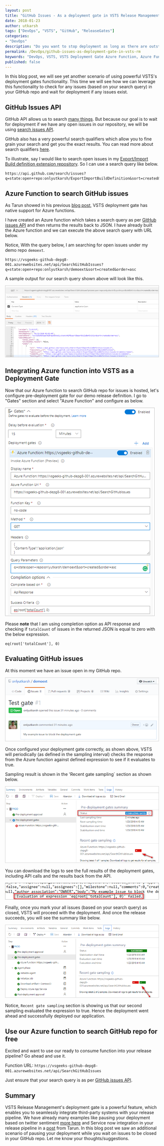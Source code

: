 ```yaml
---
layout: post
title: "GitHub Issues - As a deployment gate in VSTS Release Management"
date: 2018-01-23
author: utkarsh
tags: ["DevOps", "VSTS", "GitHub", "ReleaseGates"]
categories:
- "DevOps"
description: "Do you want to stop deployment as long as there are outstanding issues in your GitHub repository? In this blog post we will see how we can leverage powerful VSTS deployment gate functionality to validate all the necessary prerequisites for your next big deployment."
permalink: /DevOps/github-issues-as-deployment-gate-in-vsts-rm
keywords: "DevOps, VSTS, VSTS Deployment Gate Azure Function, Azure Function, Azure Function, GitHub, GitHub Issues, Deployment Gate, Release Management, Visual Studio"
published: false
---
```


In this blog post, we will see yet another scenario of using powerful VSTS's deployment gates functionality. This time we will see how we can leverage this functionality to check for any issues (based on your search query) in your GitHub repo and wait for deployment if any issues exist.
<!--more-->

## GitHub Issues API  ##

GitHub API allows us to search [many things](https://developer.github.com/v3/search/). But because our goal is to wait for deployment if we have any open issues in our repository, we will be using [search issues API](https://developer.github.com/v3/search/#search-issues).

GitHub also has a very powerful search qualifiers which allow you to fine grain your search and get you the exact results. You can read more about search qualifiers [here](https://help.github.com/articles/searching-issues-and-pull-requests/).

To illustrate, say I would like to search open issues in my [Export/Import Build definition extension repository](https://github.com/onlyutkarsh/ExportImportBuildDefinition). So I can use a search query like below.

```
https://api.github.com/search/issues?q=state:open+repo:onlyutkarsh/ExportImportBuildDefinition&sort=created&order=asc
```

## Azure Function to search GitHub issues ##

As Tarun showed in his previous [blog post](https://www.visualstudiogeeks.com/DevOps/IntegratingServiceNowWithVstsReleaseManagementUsingDeploymentGate), VSTS deployment gate has native support for Azure functions. 

I have created an Azure function which takes a search query as per [GitHub issues API](https://developer.github.com/v3/search/#search-issues) and then returns the results back to JSON. I have already built the Azure function and we can execute the above search query with URL below. 

Notice, With the query below, I am searching for open issues under my demo repo `demoext`.

```
https://vsgeeks-github-depg8-001.azurewebsites.net/api/SearchGitHubIssues?q=state:open+repo:onlyutkarsh/demoext&sort=created&order=asc
```

A sample output for our search query shown above will look like this.

![Postman](../images/screenshots/utkarsh/github-issues-deployment-gate/postman.png)

## Integrating Azure function into VSTS as a Deployment Gate ##

Now that our Azure function to search GitHub repo for issues is hosted, let's configure pre-deployment gate for our demo release definition. I go to "Gates" section and select "Azure Function" and configure as below.

![Pre Deployment Azure Function Gate](../images/screenshots/utkarsh/github-issues-deployment-gate/pre-deployment-azure-function-gate.png)

Please **note** that I am using completion option as API response and checking if `totalCount` of issues in the returned JSON is equal to zero with the below expression.

```
eq(root['totalCount'], 0)
```


## Evaluating GitHub issues ##

At this moment we have an issue open in my GitHub repo.

![Github Open Issue](../images/screenshots/utkarsh/github-issues-deployment-gate/github-open-issue.png)

Once configured your deployment gate correctly, as shown above, VSTS will periodically (as defined in the sampling interval) checks the response from the Azure function against defined expression to see if it evaluates to true. 

Sampling result is shown in the 'Recent gate sampling` section as shown below.

![Recent Sampling Result](../images/screenshots/utkarsh/github-issues-deployment-gate/recent-sampling-result.png)

 You can download the logs to see the full results of the deployment gates, including API calls and the results back from the API.

![Log Result](../images/screenshots/utkarsh/github-issues-deployment-gate/log-result.png)

Finally, once you mark your all issues (based on your search query) as closed, VSTS will proceed with the deployment. And once the release succeeds, you will see the summary like below.

![Deployment Gate Success](../images/screenshots/utkarsh/github-issues-deployment-gate/deployment-gate-success.png)

Notice, `Recent gate sampling` section is showing us that our second sampling evaluated the expression to true. Hence the deployment went ahead and successfully deployed our application.

## Use our Azure function to search GitHub repo for free ##

Excited and want to use our ready to consume function into your release pipeline? Go ahead and use it.

Function URL: `https://vsgeeks-github-depg8-001.azurewebsites.net/api/SearchGitHubIssues`

Just ensure that your search query is as per [GitHub issues API](https://developer.github.com/v3/search/#search-issues).

## Summary ##

VSTS Release Management's deployment gate is a powerful feature, which enables you to seamlessly integrate third-party systems with your release pipeline. We have already many examples like pausing your deployment based on twitter sentiment [more here](https://blogs.msdn.microsoft.com/bharry/2017/12/15/twitter-sentiment-as-a-release-gate/) and Service now integration in your release pipeline in a [post](https://www.visualstudiogeeks.com/DevOps/IntegratingServiceNowWithVstsReleaseManagementUsingDeploymentGate) from Tarun. In this blog post we saw an additional scenario of pausing your deployment while you wait on issues to be closed in your GitHub repo. Let me know your thoughts/suggestions.
